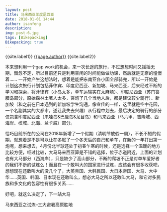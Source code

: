 ```yaml
---
layout: post
title: 马来西亚印度尼西亚
date: 2018-01-01 14:44
author: isanfeng
description:
img: post-6.jpg
tags: [Bikepacking]
Bikepacking: true
---
```

{{site.label1}} <a href="/about">{{page.author}}</a> {{site.label2}}

本来想利用一个gap work的机会，来一次长途的旅行，不过想想时间又摇摇无期，飘忽不定，所以目前还只是利用空闲的时间能做做功课，然后就是无奈的憧憬着……
一开始产生这想法时，想着是能把东南亚各小国全部骑完，所以一开始是计划这次旅行计划包括菲律宾、印度尼西亚、新加坡、马来西亚，后来经过不断的学习和探索，将菲律宾（小岛太多，单车运输实在太麻烦）、印度尼西亚（苏门答腊岛部分，原始森林土著人太多，咨询了几个当地人后，都是建议较少骑行）、新加坡（和之前在日本遇到的新加坡学生沟通，像宣传的一样，这里就是空中花园，一个名副其实的大都市，遂让我失去兴趣）从行程中划去，最后决定的骑行的部分仅包含印度尼西亚（爪哇岛&巴厘岛&龙目岛）和马来西亚（马六甲、吉隆坡、西海岸、槟城、北海、兰卡威）部分。

恰巧目前所在的公司在2018年新增了一个假期（清明节放假一周），不长不短的假期，就想着是不是可以让在冬眠了一个冬天后的自己和单车，在新的一年打出第一炮呢，想来想去，4月份北半球还处于初春乍寒的时候，还是选择一个温暖的地方比较方便，经过比较，大马马来西亚算是不错的选择，位于赤道附近，上面的计划也有大马部分（西海岸），只是缺少了高山部分，不断的爬坡不正是对单车爱好者的我们不断的试炼么！而且在一个敢叫大的国家进行试炼，应该会有很多收获吧，想想现在还敢叫大的没几个了，大英帝国、大韩民国、大日本帝国、大马、大中华……英国、韩国、日本现在还敢叫么，想必大马之所以还敢叫大马，和它对多民族和多文化的包容性有很多关系……

好吧，就这么决定了，下一站大马

马来西亚之试炼–三大避暑高原胜地
